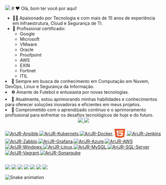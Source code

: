 <img src = "banner.gifq" width = "325px">
# ❤ Olá, bom ter você por aqui!

<ul style="margin-bottom: 0;">
    <li>👨‍💻 Apaixonado por Tecnologia e com mais de 15 anos de experiência em Infraestrutura, Cloud e Segurança de TI.</li>
    <li>📜 Profissional certificado:</li>
    <ul style="margin-top: 0;">
        <li>Google</li>
        <li>Microsoft</li>
        <li>VMware</li>
        <li>Oracle</li>
        <li>Proofpoint</li>
        <li>AWS</li>
        <li>EXIN</li>
        <li>Fortinet</li>
        <li>ITIL</li>
    </ul>    
    </ul>
    <li>📘 Sempre em busca de conhecimento em Computação em Nuvem, DevOps, Linux e Segurança da Informação.</li>
    <li>⚽ Amante de Futebol e entusiasta por novas tecnologias.</li>
    <li>💼 Atualmente, estou aprimorando minhas habilidades e conhecimentos para oferecer soluções inovadoras e eficientes em meus projetos.</li>
    <li>🌟 Comprometido com o aprendizado contínuo e o aprimoramento profissional para enfrentar os desafios tecnológicos de hoje e do futuro.</li>
</ul>
<div align="center">
  <a href="https://github.com/arijunior2020">
  <img height="180em" src="https://github-readme-stats.vercel.app/api?username=arijunior2020&show_icons=true&theme=merko&include_all_commits=true&count_private=true"/>
  <img height="180em" src="https://github-readme-stats.vercel.app/api/top-langs/?username=arijunior2020&layout=compact&langs_count=7&theme=merko"/>
</div>
<div style="display: inline_block"><br>
  <img align="center" alt="AriJR-Ansible" height="30" width="40" src="https://cdn.icon-icons.com/icons2/3911/PNG/96/ansible_logo_icon_247616.png">
  <img align="center" alt="AriJR-Kubernets" height="30" width="40" src="https://cdn.icon-icons.com/icons2/2699/PNG/96/kubernetes_logo_icon_168359.png">
  <img align="center" alt="AriJR-Docker" height="30" width="40" src="https://cdn.icon-icons.com/icons2/2415/PNG/96/docker_original_wordmark_logo_icon_146557.png">
  <img align="center" alt="AriJR-HTML" height="30" width="40" src="https://raw.githubusercontent.com/devicons/devicon/master/icons/html5/html5-original.svg">
  <img align="center" alt="AriJR-Jenkins" height="30" width="40" src="https://cdn.icon-icons.com/icons2/2699/PNG/96/jenkins_logo_icon_170552.png">
  <img align="center" alt="AriJR-Zabbix" height="30" width="40" src="https://cdn.icon-icons.com/icons2/2699/PNG/512/zabbix_logo_icon_168734.png">
  <img align="center" alt="AriJR-Grafana" height="30" width="40" src="https://cdn.jsdelivr.net/gh/devicons/devicon/icons/grafana/grafana-original.svg">
  <img align="center" alt="AriJR-Azure" height="30" width="40" src="https://cdn.jsdelivr.net/gh/devicons/devicon/icons/azure/azure-original.svg">
  <img align="center" alt="AriJR-AWS" height="30" width="40" src="https://cdn.icon-icons.com/icons2/2407/PNG/96/aws_icon_146074.png">
  <img align="center" alt="AriJR-Windows" height="30" width="40" src="https://cdn.jsdelivr.net/gh/devicons/devicon/icons/windows8/windows8-original.svg">
  <img align="center" alt="AriJR-Linux" height="30" width="40" src="https://www.vectorlogo.zone/logos/linux/linux-icon.svg">
  <img align="center" alt="AriJR-MySQL" height="30" width="40" src="https://cdn.jsdelivr.net/gh/devicons/devicon/icons/mysql/mysql-original-wordmark.svg">
  <img align="center" alt="AriJR-SQL-Server" height="30" width="40" src="https://cdn.icon-icons.com/icons2/512/PNG/96/dbs-sqlserver_icon-icons.com_50903.png">
  <img align="center" alt="AriJR-Vagrant" height="30" width="40" src="https://www.vectorlogo.zone/logos/vagrantup/vagrantup-ar21.svg">
  <img align="center" alt="AriJR-Sonarqube" height="30" width="40" src="https://cdn.icon-icons.com/icons2/3915/PNG/96/sonarqube_logo_icon_249575.png">
  
  </div>
  
  ##
  
  <div>
    <a href="https://www.youtube.com/@arimateiajunior" target="_blank"><img src="https://img.shields.io/badge/YouTube-FF0000?style=for-the-badge&logo=youtube&logoColor=white" target="_blank"></a>
  <a href="https://instagram.com/arimateia.junior_" target="_blank"><img src="https://img.shields.io/badge/-Instagram-%23E4405F?style=for-the-badge&logo=instagram&logoColor=white" target="_blank"></a>
  <a href="https://discord.gg/cv46xchhPr" target="_blank"><img src="https://img.shields.io/badge/Discord-7289DA?style=for-the-badge&logo=discord&logoColor=white" target="_blank"></a> 
  <a href = "mailto:arimateiajunior.tic@gmail.com"><img src="https://img.shields.io/badge/-Gmail-%23333?style=for-the-badge&logo=gmail&logoColor=white" target="_blank"></a>
  <a href="https://www.linkedin.com/in/arimateiajunior" target="_blank"><img src="https://img.shields.io/badge/-LinkedIn-%230077B5?style=for-the-badge&logo=linkedin&logoColor=white" target="_blank"></a> 
     <a href="https://t.me/arimateiajunior" target="_blank"><img src="https://img.shields.io/badge/Telegram-2CA5E0?style=for-the-badge&logo=telegram&logoColor=white" target="_blank"></a> 
     <a href="https://wa.me/5585987764006" target="_blank"><img src="https://img.shields.io/badge/WhatsApp-25D366?style=for-the-badge&logo=whatsapp&logoColor=white" target="_blank"></a> 
 
  ![Snake animation](https://github.com/arijunior2020/arijunior2020/blob/output/github-contribution-grid-snake.svg)
  </div>
